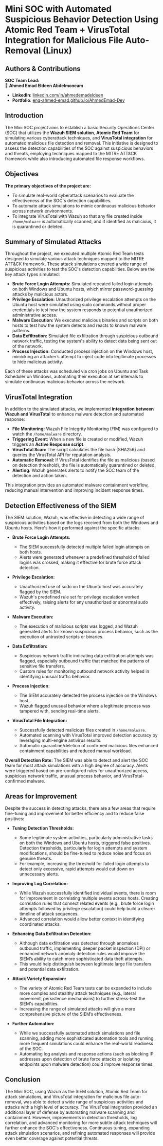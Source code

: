 # Mini SOC with Automated Suspicious Behavior Detection Using Atomic Red Team + VirusTotal Integration for Malicious File Auto-Removal (Linux)

## Authors & Contributions

**SOC Team Lead:**  
👤 **Ahmed Emad Eldeen Abdelmoneam**  

- **LinkedIn:** [linkedin.com/in/ahmedemadeldeen](www.linkedin.com/in/0x3omda)  
- **Portfolio:** [eng-ahmed-emad.github.io/AhmedEmad-Dev](https://eng-ahmed-emad.github.io/AhmedEmad-Dev/)
## Introduction

The Mini SOC project aims to establish a basic Security Operations Center (SOC) that utilizes the **Wazuh SIEM solution**, **Atomic Red Team** for simulating various cyberattack techniques, and **VirusTotal integration** for automated malicious file detection and removal. This initiative is designed to assess the detection capabilities of the SOC against suspicious behaviors and threats, employing techniques mapped to the MITRE ATT\&CK framework while also introducing automated file response workflows.

## Objectives

**The primary objectives of the project are:**

* To simulate real-world cyberattack scenarios to evaluate the effectiveness of the SOC's detection capabilities.
* To automate attack simulations to mimic continuous malicious behavior across network environments.
* To integrate VirusTotal with Wazuh so that any file created inside `/home/malware` is automatically scanned, and if identified as malicious, it is quarantined or deleted.

## Summary of Simulated Attacks

Throughout the project, we executed multiple Atomic Red Team tests designed to simulate various attack techniques mapped to the MITRE ATT\&CK framework. These attack simulations covered a wide range of suspicious activities to test the SOC's detection capabilities. Below are the key attack types simulated:

* **Brute Force Login Attempts:** Simulated repeated failed login attempts on both Windows and Ubuntu hosts, which mirror password-guessing attacks by malicious actors.
* **Privilege Escalation:** Unauthorized privilege escalation attempts on the Ubuntu host were simulated using sudo commands without proper credentials to test how the system responds to potential unauthorized administrative access.
* **Malware Execution:** We executed malicious binaries and scripts on both hosts to test how the system detects and reacts to known malware patterns.
* **Data Exfiltration:** Simulated file exfiltration through suspicious outbound network traffic, testing the system's ability to detect data being sent out of the network.
* **Process Injection:** Conducted process injection on the Windows host, mimicking an attacker’s attempt to inject code into legitimate processes to hide malicious activity.

Each of these attacks was scheduled via cron jobs on Ubuntu and Task Scheduler on Windows, automating their execution at set intervals to simulate continuous malicious behavior across the network.

## VirusTotal Integration

In addition to the simulated attacks, we implemented **integration between Wazuh and VirusTotal** to enhance malware detection and automated response:

* **File Monitoring:** Wazuh File Integrity Monitoring (FIM) was configured to watch the `/home/malware` directory.
* **Triggering Event:** When a new file is created or modified, Wazuh triggers an **Active Response script**.
* **VirusTotal Scan:** The script calculates the file hash (SHA256) and queries the VirusTotal API for reputation analysis.
* **Automatic Removal:** If VirusTotal identifies the file as malicious (based on detection threshold), the file is automatically quarantined or deleted.
* **Alerting:** Wazuh generates alerts to notify the SOC team of the detection and action taken.

This integration provides an automated malware containment workflow, reducing manual intervention and improving incident response times.

## Detection Effectiveness of the SIEM

The SIEM solution, Wazuh, was effective in detecting a wide range of suspicious activities based on the logs received from both the Windows and Ubuntu hosts. Here's how it performed against the specific attacks:

* **Brute Force Login Attempts:**

  * The SIEM successfully detected multiple failed login attempts on both hosts.
  * Alerts were generated whenever a predefined threshold of failed logins was crossed, making it effective for brute force attack detection.
* **Privilege Escalation:**

  * Unauthorized use of sudo on the Ubuntu host was accurately flagged by the SIEM.
  * Wazuh's predefined rule set for privilege escalation worked effectively, raising alerts for any unauthorized or abnormal sudo activity.
* **Malware Execution:**

  * The execution of malicious scripts was logged, and Wazuh generated alerts for known suspicious process behavior, such as the execution of untrusted scripts or binaries.
* **Data Exfiltration:**

  * Suspicious network traffic indicating data exfiltration attempts was flagged, especially outbound traffic that matched the patterns of sensitive file transfers.
  * Custom rules for monitoring outbound network activity helped in identifying unusual traffic behavior.
* **Process Injection:**

  * The SIEM accurately detected the process injection on the Windows host.
  * Wazuh flagged unusual behavior where a legitimate process was tampered with, sending real-time alerts.
* **VirusTotal File Integration:**

  * Successfully detected malicious files created in `/home/malware`.
  * Automated scanning with VirusTotal improved detection accuracy by leveraging multi-engine antivirus results.
  * Automatic quarantine/deletion of confirmed malicious files enhanced containment capabilities and reduced manual workload.

**Overall Detection Rate:** The SIEM was able to detect and alert the SOC team for most attack simulations with a high degree of accuracy. Alerts were triggered based on pre-configured rules for unauthorized access, suspicious network traffic, unusual process behavior, and VirusTotal-confirmed malware.

## Areas for Improvement

Despite the success in detecting attacks, there are a few areas that require fine-tuning and improvement for better efficiency and to reduce false positives:

* **Tuning Detection Thresholds:**

  * Some legitimate system activities, particularly administrative tasks on both the Windows and Ubuntu hosts, triggered false positives. Detection thresholds, particularly for login attempts and system modifications, should be fine-tuned to reduce noise and focus on genuine threats.
  * For example, increasing the threshold for failed login attempts to detect only excessive, rapid attempts would cut down on unnecessary alerts.
* **Improving Log Correlation:**

  * While Wazuh successfully identified individual events, there is room for improvement in correlating multiple events across hosts. Creating correlation rules that connect related events (e.g., brute force login attempts followed by privilege escalation) could help build a clearer timeline of attack sequences.
  * Advanced correlation would allow better context in identifying coordinated attacks.
* **Enhancing Data Exfiltration Detection:**

  * Although data exfiltration was detected through anomalous outbound traffic, implementing deeper packet inspection (DPI) or enhanced network anomaly detection rules would improve the SIEM’s ability to catch more sophisticated data theft attempts.
  * This would help distinguish between legitimate large file transfers and potential data exfiltration.
* **Attack Variety Expansion:**

  * The variety of Atomic Red Team tests can be expanded to include more complex and stealthy attack techniques (e.g., lateral movement, persistence mechanisms) to further stress-test the SIEM's capabilities.
  * Increasing the range of simulated attacks will give a more comprehensive picture of the SIEM’s effectiveness.
* **Further Automation:**

  * While we successfully automated attack simulations and file scanning, adding more sophisticated automation tools and running more frequent simulations could enhance the real-world readiness of the SOC.
  * Automating log analysis and response actions (such as blocking IP addresses upon detection of brute force attacks or isolating endpoints upon malware detection) could improve response times.

## Conclusion

The Mini SOC, using Wazuh as the SIEM solution, Atomic Red Team for attack simulations, and VirusTotal integration for malicious file auto-removal, was able to detect a wide range of suspicious activities and attacks with a high level of accuracy. The VirusTotal integration provided an additional layer of defense by automating malware scanning and containment. However, improvements in detection thresholds, log correlation, and advanced monitoring for more subtle attack techniques will further enhance the SOC's effectiveness. Continuous tuning, expanding attack simulation scenarios, and refining automated responses will provide even better coverage against potential threats.

